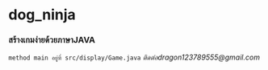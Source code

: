 # dog_ninja
### สร้างเกมง่ายด้วยภาษาJAVA
`method main อยู่ที่ src/display/Game.java`
_ติดต่อdragon123789555@gmail.com_
